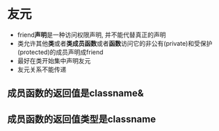 # 友元

- friend**声明**是一种访问权限声明, 并不能代替真正的声明
- 类允许其他**类**或者**类成员函数**或者**函数**访问它的非公有(private)和受保护(protected)的成员声明成friend
- 最好在类开始集中声明友元
- 友元关系不能传递

## 成员函数的返回值是classname&

## 成员函数的返回值类型是classname